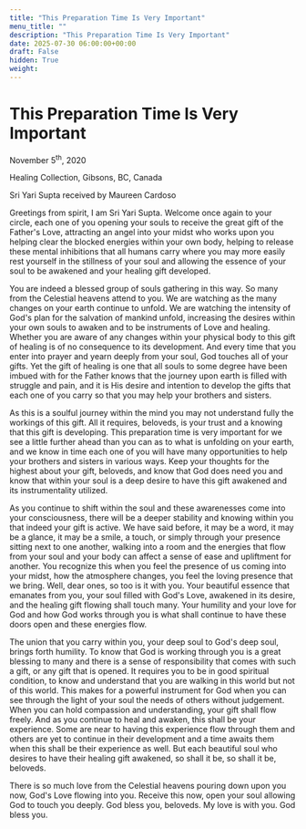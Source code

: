 ```yaml
---
title: "This Preparation Time Is Very Important"
menu_title: ""
description: "This Preparation Time Is Very Important"
date: 2025-07-30 06:00:00+00:00
draft: False
hidden: True
weight:
---
```

# This Preparation Time Is Very Important

November 5<sup>th</sup>, 2020

Healing Collection, Gibsons, BC, Canada

Sri Yari Supta received by Maureen Cardoso

Greetings from spirit, I am Sri Yari Supta. Welcome once again to your circle, each one of you opening your souls to receive the great gift of the Father's Love, attracting an angel into your midst who works upon you helping clear the blocked energies within your own body, helping to release these mental inhibitions that all humans carry where you may more easily rest yourself in the stillness of your soul and allowing the essence of your soul to be awakened and your healing gift developed.

You are indeed a blessed group of souls gathering in this way. So many from the Celestial heavens attend to you. We are watching as the many changes on your earth continue to unfold. We are watching the intensity of God's plan for the salvation of mankind unfold, increasing the desires within your own souls to awaken and to be instruments of Love and healing. Whether you are aware of any changes within your physical body to this gift of healing is of no consequence to its development. And every time that you enter into prayer and yearn deeply from your soul, God touches all of your gifts. Yet the gift of healing is one that all souls to some degree have been imbued with for the Father knows that the journey upon earth is filled with struggle and pain, and it is His desire and intention to develop the gifts that each one of you carry so that you may help your brothers and sisters.

As this is a soulful journey within the mind you may not understand fully the workings of this gift. All it requires, beloveds, is your trust and a knowing that this gift is developing. This preparation time is very important for we see a little further ahead than you can as to what is unfolding on your earth, and we know in time each one of you will have many opportunities to help your brothers and sisters in various ways. Keep your thoughts for the highest about your gift, beloveds, and know that God does need you and know that within your soul is a deep desire to have this gift awakened and its instrumentality utilized.

As you continue to shift within the soul and these awarenesses come into your consciousness, there will be a deeper stability and knowing within you that indeed your gift is active. We have said before, it may be a word, it may be a glance, it may be a smile, a touch, or simply through your presence sitting next to one another, walking into a room and the energies that flow from your soul and your body can affect a sense of ease and upliftment for another. You recognize this when you feel the presence of us coming into your midst, how the atmosphere changes, you feel the loving presence that we bring. Well, dear ones, so too is it with you. Your beautiful essence that emanates from you, your soul filled with God's Love, awakened in its desire, and the healing gift flowing shall touch many. Your humility and your love for God and how God works through you is what shall continue to have these doors open and these energies flow.

The union that you carry within you, your deep soul to God's deep soul, brings forth humility. To know that God is working through you is a great blessing to many and there is a sense of responsibility that comes with such a gift, or any gift that is opened. It requires you to be in good spiritual condition, to know and understand that you are walking in this world but not of this world. This makes for a powerful instrument for God when you can see through the light of your soul the needs of others without judgement. When you can hold compassion and understanding, your gift shall flow freely. And as you continue to heal and awaken, this shall be your experience. Some are near to having this experience flow through them and others are yet to continue in their development and a time awaits them when this shall be their experience as well. But each beautiful soul who desires to have their healing gift awakened, so shall it be, so shall it be, beloveds.

There is so much love from the Celestial heavens pouring down upon you now, God's Love flowing into you. Receive this now, open your soul allowing God to touch you deeply. God bless you, beloveds. My love is with you. God bless you.
